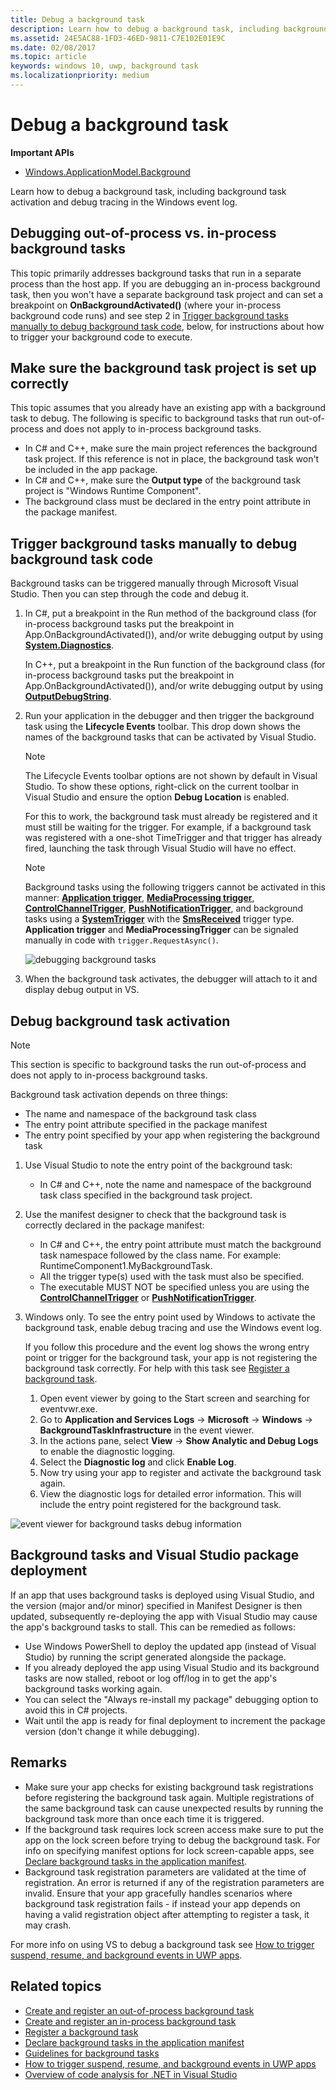 ```yaml
---
title: Debug a background task
description: Learn how to debug a background task, including background task activation and debug tracing in the Windows event log.
ms.assetid: 24E5AC88-1FD3-46ED-9811-C7E102E01E9C
ms.date: 02/08/2017
ms.topic: article
keywords: windows 10, uwp, background task
ms.localizationpriority: medium
---
```

# Debug a background task


**Important APIs**
-   [Windows.ApplicationModel.Background](/uwp/api/Windows.ApplicationModel.Background)

Learn how to debug a background task, including background task activation and debug tracing in the Windows event log.

## Debugging out-of-process vs. in-process background tasks
This topic primarily addresses background tasks that run in a separate process than the host app. If you are debugging an in-process background task, then you won't have a separate background task project and can  set a breakpoint on **OnBackgroundActivated()** (where your in-process background code runs) and see step 2 in [Trigger background tasks manually to debug background task code](#trigger-background-tasks-manually-to-debug-background-task-code), below, for instructions about how to trigger your background code to execute.

## Make sure the background task project is set up correctly

This topic assumes that you already have an existing app with a background task to debug. The following is specific to background tasks that run out-of-process and does not apply to in-process background tasks.

-   In C# and C++, make sure the main project references the background task project. If this reference is not in place, the background task won't be included in the app package.
-   In C# and C++, make sure the **Output type** of the background task project is "Windows Runtime Component".
-   The background class must be declared in the entry point attribute in the package manifest.

## Trigger background tasks manually to debug background task code

Background tasks can be triggered manually through Microsoft Visual Studio. Then you can step through the code and debug it.

1.  In C#, put a breakpoint in the Run method of the background class (for in-process background tasks put the breakpoint in App.OnBackgroundActivated()), and/or write debugging output by using [**System.Diagnostics**](/dotnet/api/system.diagnostics).

    In C++, put a breakpoint in the Run function of the background class (for in-process background tasks put the breakpoint in App.OnBackgroundActivated()), and/or write debugging output by using [**OutputDebugString**](/windows/desktop/api/debugapi/nf-debugapi-outputdebugstringw).

2.  Run your application in the debugger and then trigger the background task using the **Lifecycle Events** toolbar. This drop down shows the names of the background tasks that can be activated by Visual Studio.

    > [!NOTE]
    > The Lifecycle Events toolbar options are not shown by default in Visual Studio. 
    > To show these options, right-click on the current toolbar in Visual Studio and ensure the option **Debug Location** is enabled.

    For this to work, the background task must already be registered and it must still be waiting for the trigger. For example, if a background task was registered with a one-shot TimeTrigger and that trigger has already fired, launching the task through Visual Studio will have no effect.

    > [!Note]
    > Background tasks using the following triggers cannot be activated in this manner:
    > [**Application trigger**](/uwp/api/windows.applicationmodel.background.applicationtrigger), [**MediaProcessing trigger**](/uwp/api/windows.applicationmodel.background.mediaprocessingtrigger),  [**ControlChannelTrigger**](/uwp/api/Windows.Networking.Sockets.ControlChannelTrigger),  [**PushNotificationTrigger**](/uwp/api/Windows.ApplicationModel.Background.PushNotificationTrigger), and background tasks using a [**SystemTrigger**](/uwp/api/Windows.ApplicationModel.Background.SystemTrigger) with the [**SmsReceived**](/uwp/api/Windows.ApplicationModel.Background.SystemTriggerType) trigger type.  
    > **Application trigger** and **MediaProcessingTrigger** can be signaled manually in code with `trigger.RequestAsync()`.

    ![debugging background tasks](images/debugging-activation.png)

3.  When the background task activates, the debugger will attach to it and display debug output in VS.

## Debug background task activation

> [!NOTE]
> This section is specific to background tasks the run out-of-process and does not apply to in-process background tasks.

Background task activation depends on three things:

-   The name and namespace of the background task class
-   The entry point attribute specified in the package manifest
-   The entry point specified by your app when registering the background task

1.  Use Visual Studio to note the entry point of the background task:

    -   In C# and C++, note the name and namespace of the background task class specified in the background task project.

2.  Use the manifest designer to check that the background task is correctly declared in the package manifest:

    -   In C# and C++, the entry point attribute must match the background task namespace followed by the class name. For example: RuntimeComponent1.MyBackgroundTask.
    -   All the trigger type(s) used with the task must also be specified.
    -   The executable MUST NOT be specified unless you are using the [**ControlChannelTrigger**](/uwp/api/Windows.Networking.Sockets.ControlChannelTrigger) or [**PushNotificationTrigger**](/uwp/api/Windows.ApplicationModel.Background.PushNotificationTrigger).

3.  Windows only. To see the entry point used by Windows to activate the background task, enable debug tracing and use the Windows event log.

    If you follow this procedure and the event log shows the wrong entry point or trigger for the background task, your app is not registering the background task correctly. For help with this task see [Register a background task](register-a-background-task.md).

    1.  Open event viewer by going to the Start screen and searching for eventvwr.exe.
    2.  Go to **Application and Services Logs** -&gt; **Microsoft** -&gt; **Windows** -&gt; **BackgroundTaskInfrastructure** in the event viewer.
    3.  In the actions pane, select **View** -&gt; **Show Analytic and Debug Logs** to enable the diagnostic logging.
    4.  Select the **Diagnostic log** and click **Enable Log**.
    5.  Now try using your app to register and activate the background task again.
    6.  View the diagnostic logs for detailed error information. This will include the entry point registered for the background task.

![event viewer for background tasks debug information](images/event-viewer.png)

## Background tasks and Visual Studio package deployment

If an app that uses background tasks is deployed using Visual Studio, and the version (major and/or minor) specified in Manifest Designer is then updated, subsequently re-deploying the app with Visual Studio may cause the app's background tasks to stall. This can be remedied as follows:

-   Use Windows PowerShell to deploy the updated app (instead of Visual Studio) by running the script generated alongside the package.
-   If you already deployed the app using Visual Studio and its background tasks are now stalled, reboot or log off/log in to get the app's background tasks working again.
-   You can select the "Always re-install my package" debugging option to avoid this in C# projects.
-   Wait until the app is ready for final deployment to increment the package version (don't change it while debugging).

## Remarks

-   Make sure your app checks for existing background task registrations before registering the background task again. Multiple registrations of the same background task can cause unexpected results by running the background task more than once each time it is triggered.
-   If the background task requires lock screen access make sure to put the app on the lock screen before trying to debug the background task. For info on specifying manifest options for lock screen-capable apps, see [Declare background tasks in the application manifest](declare-background-tasks-in-the-application-manifest.md).
-   Background task registration parameters are validated at the time of registration. An error is returned if any of the registration parameters are invalid. Ensure that your app gracefully handles scenarios where background task registration fails - if instead your app depends on having a valid registration object after attempting to register a task, it may crash.

For more info on using VS to debug a background task see [How to trigger suspend, resume, and background events in UWP apps](/visualstudio/debugger/how-to-trigger-suspend-resume-and-background-events-for-windows-store-apps-in-visual-studio).

## Related topics

* [Create and register an out-of-process background task](create-and-register-a-background-task.md)
* [Create and register an in-process background task](create-and-register-an-inproc-background-task.md)
* [Register a background task](register-a-background-task.md)
* [Declare background tasks in the application manifest](declare-background-tasks-in-the-application-manifest.md)
* [Guidelines for background tasks](guidelines-for-background-tasks.md)
* [How to trigger suspend, resume, and background events in UWP apps](/visualstudio/debugger/how-to-trigger-suspend-resume-and-background-events-for-windows-store-apps-in-visual-studio)
* [Overview of code analysis for .NET in Visual Studio](/visualstudio/code-quality/code-analysis-for-managed-code-overview)

 

 